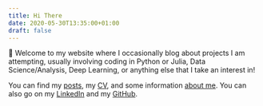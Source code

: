 ```yaml
---
title: Hi There 
date: 2020-05-30T13:35:00+01:00
draft: false
---
```

:wave: Welcome to my website where I occasionally blog about projects I am attempting, usually involving coding in Python or Julia, Data Science/Analysis, Deep Learning, or anything else that I take an interest in!

You can find my [posts](/posts), my [CV](/cv/cv.pdf), and some information [about me](/about). You can also go on my [LinkedIn](https://www.linkedin.com/in/nickcalvert/) and my [GitHub](https://github.com/ncalvertuk).
